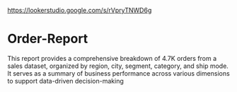 https://lookerstudio.google.com/s/rVpryTNWD6g
# Order-Report
This report provides a comprehensive breakdown of 4.7K orders from a sales dataset, organized by region, city, segment, category, and ship mode. It serves as a summary of business performance across various dimensions to support data-driven decision-making

